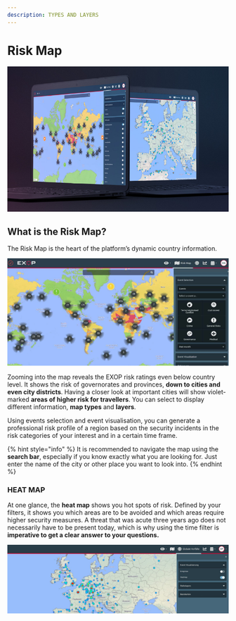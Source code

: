 ```yaml
---
description: TYPES AND LAYERS
---
```


# Risk Map

![Don&#x2019;t use old maps to explore a new world](../.gitbook/assets/heatmapscreen.png)

## What is the Risk Map?

The Risk Map is the heart of the platform’s dynamic country information.

![Risk Map View](../.gitbook/assets/riskmap.jpg)

Zooming into the map reveals the EXOP risk ratings even below country level. It shows the risk of governorates and provinces, **down to cities and even city districts**. Having a closer look at important cities will show violet-marked **areas of higher risk for travellers**. You can select to display different information, **map types** and **layers**. 

Using events selection and event visualisation, you can generate a professional risk profile of a region based on the security incidents in the risk categories of your interest and in a certain time frame. 

{% hint style="info" %}
It is recommended to navigate the map using the **search bar**, especially if you know exactly what you are looking for. Just enter the name of the city or other place you want to look into.
{% endhint %}

### HEAT MAP

At one glance, the **heat map** shows you hot spots of risk. Defined by your filters, it shows you which areas are to be avoided and which areas require higher security measures. A threat that was acute three years ago does not necessarily have to be present today, which is why using the time filter is **imperative to get a clear answer to your questions.**

![Risk Map with Heat Map activated](../.gitbook/assets/heatmap.jpg)

